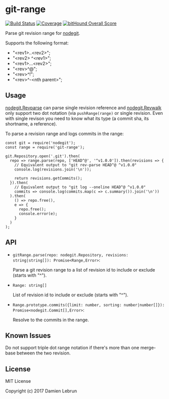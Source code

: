 # git-range

[![Build Status][ci-badge]][travis]
[![Coverage][codecov-badge]][codecov]
[![bitHound Overall Score][bithound-badge]][bithound]

Parse git revision range for [nodegit].

Supports the following format:

- "&lt;rev1>..&lt;rev2>";
- "&lt;rev2> ^&lt;rev1>";
- "&lt;rev1>...&lt;rev2>";
- "&lt;rev>^@";
- "&lt;rev>^!";
- "&lt;rev>^-&lt;nth parent>";


## Usage

[nodegit.Revparse] can parse single revision reference and [nodegit.Revwalk] only support two dot notation (via `pushRange(range)` or single revision. Even with single revison you need to know what its type (a commit sha, its shortname, a reference).

To parse a revision range and logs commits in the range:
```
const git = require('nodegit');
const range = require('git-range');

git.Repository.open('.git').then(
  repo => range.parse(repo, ['HEAD^@', '^v1.0.0']).then(revisions => {
    // Equivalent output to "git rev-parse HEAD^@ ^v1.0.0"
    console.log(revisions.join('\n'));

    return revisions.getCommits();
  }).then(
    // Equivalent output to "git log --oneline HEAD^@ ^v1.0.0"
    commits => console.log(commits.map(c => c.summary()).join('\n'))
  ).then(
    () => repo.free(),
    e => {
      repo.free();
      console.error(e);
    }
  )
);

```


## API

- `gitRange.parse(repo: nodegit.Repository, revisions: string|string[]): Promise<Range,Error>`:

  Parse a git revision range to a list of revision id to include or exclude (starts with "^").

- `Range: string[]`

  List of revision id to include or exclude (starts with "^").

- `Range.prototype.commits({limit: number, sorting: number|number[]}): Promise<nodegit.Commit[],Error>`:

  Resolve to the commits in the range.


## Known Issues

Do not support triple dot range notation if there's more than one merge-base between the two revision.


## License

MIT License

Copyright (c) 2017 Damien Lebrun


[nodegit]: http://www.nodegit.org/
[nodegit.Revparse]: http://www.nodegit.org/api/revparse/#single
[nodegit.Revwalk]: http://www.nodegit.org/api/revwalk/#pushRange

[travis]: https://travis-ci.org/dinoboff/git-range
[ci-badge]: https://travis-ci.org/dinoboff/git-range.svg?branch=master
[bithound]: https://www.bithound.io/github/dinoboff/git-range
[bithound-badge]: https://www.bithound.io/github/dinoboff/git-range/badges/score.svg
[codecov]: https://codecov.io/gh/dinoboff/git-range
[codecov-badge]: https://codecov.io/gh/dinoboff/git-range/branch/master/graph/badge.svg
